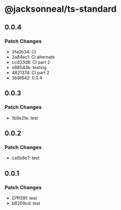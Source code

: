 # @jacksonneal/ts-standard

## 0.0.4

### Patch Changes

- 3fa0b34: CI
- 3a84ec1: CI alternate
- ccd33d8: CI part 2
- e88543b: testing
- 4821374: CI part 2
- 3b9f642: 0.0.4

## 0.0.3

### Patch Changes

- 1b9e2fe: test

## 0.0.2

### Patch Changes

- ca5b8e7: test

## 0.0.1

### Patch Changes

- 07ff39f: test
- b8209cd: test
